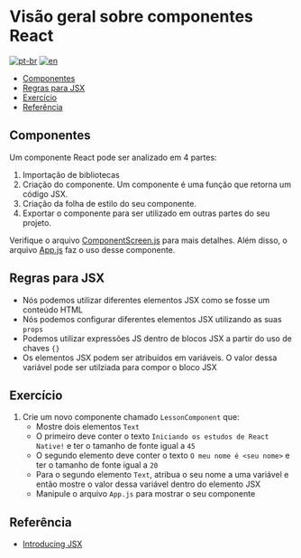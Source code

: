 # Visão geral sobre componentes React
[![pt-br](https://img.shields.io/badge/lang-pt--br-green.svg)](./README.md)
[![en](https://img.shields.io/badge/lang-en-red.svg)](./README-en.md)

- [Componentes](#componentes)
- [Regras para JSX](#regras-para-jsx)
- [Exercício](#exercício)
- [Referência](#referência)

## Componentes

Um componente React pode ser analizado em 4 partes:

1. Importação de bibliotecas
2. Criação do componente. Um componente é uma função que retorna um código JSX.
3. Criação da folha de estilo do seu componente.
4. Exportar o componente para ser utilizado em outras partes do seu projeto.

Verifique o arquivo [ComponentScreen.js](./src/screens/ComponentScreen.js) para mais detalhes. Além disso, o arquivo [App.js](./App.js) faz o uso desse componente.

## Regras para JSX

- Nós podemos utilizar diferentes elementos JSX como se fosse um conteúdo HTML
- Nós podemos configurar diferentes elementos JSX utilizando as suas `props`
- Podemos utilizar expressões JS dentro de blocos JSX a partir do uso de chaves `{}`
- Os elementos JSX podem ser atribuídos em variáveis. O valor dessa variável pode ser utilziada para compor o bloco JSX

## Exercício

1. Crie um novo componente chamado `LessonComponent` que:
    - Mostre dois elementos `Text`
    - O primeiro deve conter o texto `Iniciando os estudos de React Native!` e ter o tamanho de fonte igual a `45`
    - O segundo elemento deve conter o texto `O meu nome é <seu nome>` e ter o tamanho de fonte igual a `20`
    - Para o segundo elemento `Text`, atribua o seu nome a uma variável e então mostre o valor dessa variável dentro do elemento JSX
    - Manipule o arquivo `App.js` para mostrar o seu componente

## Referência

- [Introducing JSX](https://reactjs.org/docs/introducing-jsx.html)